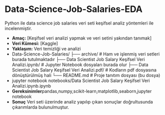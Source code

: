# Data-Science-Job-Salaries-EDA
 Python ile data science job salaries veri seti keşifsel analiz yöntemleri ile incelenmiştir.
- **Amaç:** [Keşifsel veri analizi yapmak ve veri setini yakından tanımak]
- **Veri Kümesi:** [Kaggle]
- **Yaklaşım:** Veri temizliği ve analizi
- Data-Science-Job-Salaries/
   ├── archive/            # Ham ve işlenmiş veri setleri burada tutulmaktadır
   ├── Data Scientist Job Salary Keşifsel Veri Analizi.ipynb/          # Jupyter Notebook dosyaları burada olur
   ├── Data Scientist Job Salary Keşifsel Veri Analizi.pdf/            # Kodların pdf dosyasına dönüştürülmüş hali
   └── README.md           # Proje tanıtım dosyası (bu dosya)
- jupyter notebook notebooks/Data Scientist Job Salary Keşifsel Veri Analizi.ipynb.ipynb
- **Gereksinimler**pandas,numpy,scikit-learn,matplotlib,seaborn,jupyter notebook
- **Sonuç** Veri seti üzerinde analiz yapılıp çıkan sonuçlar doğrultusunda çıkarımlarda bulunulmuştur.

